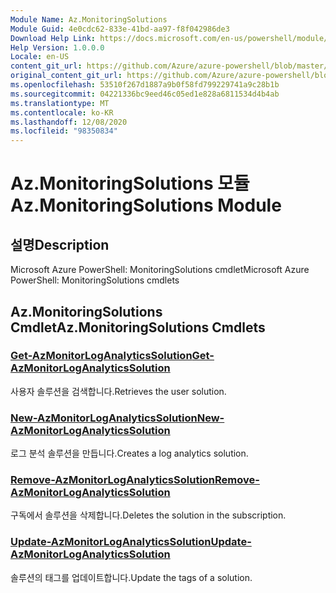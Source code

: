 ```yaml
---
Module Name: Az.MonitoringSolutions
Module Guid: 4e0cdc62-833e-41bd-aa97-f8f042986de3
Download Help Link: https://docs.microsoft.com/en-us/powershell/module/az.monitoringsolutions
Help Version: 1.0.0.0
Locale: en-US
content_git_url: https://github.com/Azure/azure-powershell/blob/master/src/MonitoringSolutions/help/Az.MonitoringSolutions.md
original_content_git_url: https://github.com/Azure/azure-powershell/blob/master/src/MonitoringSolutions/help/Az.MonitoringSolutions.md
ms.openlocfilehash: 53510f267d1887a9b0f58fd799229741a9c28b1b
ms.sourcegitcommit: 04221336bc9eed46c05ed1e828a6811534d4b4ab
ms.translationtype: MT
ms.contentlocale: ko-KR
ms.lasthandoff: 12/08/2020
ms.locfileid: "98350834"
---
```

# <span data-ttu-id="950c0-101">Az.MonitoringSolutions 모듈</span><span class="sxs-lookup"><span data-stu-id="950c0-101">Az.MonitoringSolutions Module</span></span>
## <span data-ttu-id="950c0-102">설명</span><span class="sxs-lookup"><span data-stu-id="950c0-102">Description</span></span>
<span data-ttu-id="950c0-103">Microsoft Azure PowerShell: MonitoringSolutions cmdlet</span><span class="sxs-lookup"><span data-stu-id="950c0-103">Microsoft Azure PowerShell: MonitoringSolutions cmdlets</span></span>

## <span data-ttu-id="950c0-104">Az.MonitoringSolutions Cmdlet</span><span class="sxs-lookup"><span data-stu-id="950c0-104">Az.MonitoringSolutions Cmdlets</span></span>
### [<span data-ttu-id="950c0-105">Get-AzMonitorLogAnalyticsSolution</span><span class="sxs-lookup"><span data-stu-id="950c0-105">Get-AzMonitorLogAnalyticsSolution</span></span>](Get-AzMonitorLogAnalyticsSolution.md)
<span data-ttu-id="950c0-106">사용자 솔루션을 검색합니다.</span><span class="sxs-lookup"><span data-stu-id="950c0-106">Retrieves the user solution.</span></span>

### [<span data-ttu-id="950c0-107">New-AzMonitorLogAnalyticsSolution</span><span class="sxs-lookup"><span data-stu-id="950c0-107">New-AzMonitorLogAnalyticsSolution</span></span>](New-AzMonitorLogAnalyticsSolution.md)
<span data-ttu-id="950c0-108">로그 분석 솔루션을 만듭니다.</span><span class="sxs-lookup"><span data-stu-id="950c0-108">Creates a log analytics solution.</span></span>

### [<span data-ttu-id="950c0-109">Remove-AzMonitorLogAnalyticsSolution</span><span class="sxs-lookup"><span data-stu-id="950c0-109">Remove-AzMonitorLogAnalyticsSolution</span></span>](Remove-AzMonitorLogAnalyticsSolution.md)
<span data-ttu-id="950c0-110">구독에서 솔루션을 삭제합니다.</span><span class="sxs-lookup"><span data-stu-id="950c0-110">Deletes the solution in the subscription.</span></span>

### [<span data-ttu-id="950c0-111">Update-AzMonitorLogAnalyticsSolution</span><span class="sxs-lookup"><span data-stu-id="950c0-111">Update-AzMonitorLogAnalyticsSolution</span></span>](Update-AzMonitorLogAnalyticsSolution.md)
<span data-ttu-id="950c0-112">솔루션의 태그를 업데이트합니다.</span><span class="sxs-lookup"><span data-stu-id="950c0-112">Update the tags of a solution.</span></span>

